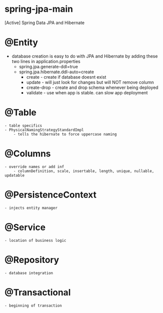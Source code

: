 # spring-jpa-main
[Active] Spring Data JPA and Hibernate


# @Entity
 - database creation is easy to do with JPA and Hibernate by adding these two lines in application.properties
   - spring.jpa.generate-ddl=true
   - spring.jpa.hibernate.ddl-auto=create
     - create - create if database doesnt exist
     - update - will just look for changes but will NOT remove column
     - create-drop - create and drop schema whenever being deployed
     - validate - use when app is stable. can slow app deployment
# @Table
    - table specifics
    - PhysicalNamingStrategyStandardImpl
        - tells the hibernate to force uppercase naming
# @Columns
    - override names or add inf 
        - columnDefinition, scale, insertable, length, unique, nullable, updatable
# @PersistenceContext
    - injects entity manager
# @Service 
    - location of business logic
# @Repository
    - database integration
# @Transactional 
    - beginning of transaction
